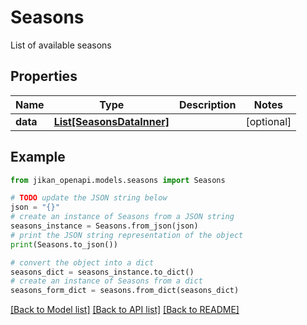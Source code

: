 # Seasons

List of available seasons

## Properties

Name | Type | Description | Notes
------------ | ------------- | ------------- | -------------
**data** | [**List[SeasonsDataInner]**](SeasonsDataInner.md) |  | [optional] 

## Example

```python
from jikan_openapi.models.seasons import Seasons

# TODO update the JSON string below
json = "{}"
# create an instance of Seasons from a JSON string
seasons_instance = Seasons.from_json(json)
# print the JSON string representation of the object
print(Seasons.to_json())

# convert the object into a dict
seasons_dict = seasons_instance.to_dict()
# create an instance of Seasons from a dict
seasons_form_dict = seasons.from_dict(seasons_dict)
```
[[Back to Model list]](../README.md#documentation-for-models) [[Back to API list]](../README.md#documentation-for-api-endpoints) [[Back to README]](../README.md)


